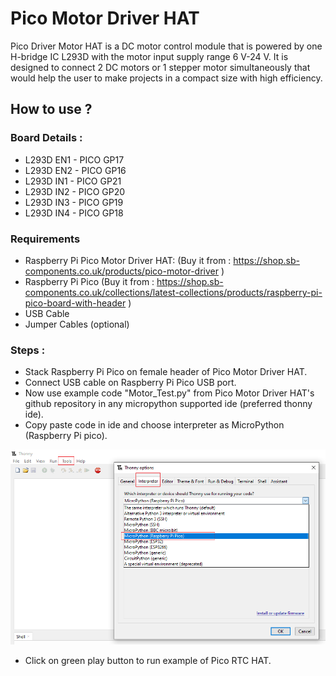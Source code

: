 # Pico Motor Driver HAT
Pico Driver Motor HAT is a DC motor control module that is powered by one H-bridge IC L293D with the motor input supply range 6 V-24 V. It is designed to connect 2 DC motors or 1 stepper motor simultaneously that would help the user to make projects in a compact size with high efficiency.


## How to use ?

### Board Details :

* L293D EN1 - PICO GP17
* L293D EN2 - PICO GP16
* L293D IN1 - PICO GP21
* L293D IN2 - PICO GP20
* L293D IN3 - PICO GP19
* L293D IN4 - PICO GP18



### Requirements

* Raspberry Pi Pico Motor Driver HAT: (Buy it from : https://shop.sb-components.co.uk/products/pico-motor-driver  )
* Raspberry Pi Pico (Buy it from : https://shop.sb-components.co.uk/collections/latest-collections/products/raspberry-pi-pico-board-with-header )
* USB Cable
* Jumper Cables (optional)

### Steps :

* Stack Raspberry Pi Pico on female header of Pico Motor Driver HAT.
* Connect USB cable on Raspberry Pi Pico USB port.
* Now use example code "Motor_Test.py" from Pico Motor Driver HAT's github repository in any micropython supported ide (preferred thonny ide).
* Copy paste code in ide and choose interpreter as MicroPython (Raspberry Pi pico).

<img src="https://github.com/sbcshop/Raspberry-Pi-Pico-RFID-Expansion/blob/main/images/thonny-interpreter.PNG" />

* Click on green play button to run example of Pico RTC HAT.
